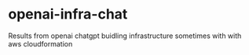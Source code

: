# openai-infra-chat
Results from openai chatgpt buidling infrastructure sometimes with with aws cloudformation
